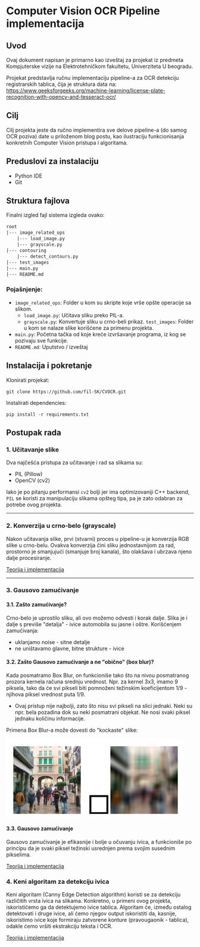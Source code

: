 # Computer Vision OCR Pipeline implementacija

## Uvod

Ovaj dokument napisan je primarno kao izveštaj za projekat iz predmeta Kompjuterske vizije na Elektrotehničkom fakultetu, Univerziteta U beogradu.

Projekat predstavlja ručnu implementaciju pipeline-a za OCR detekciju registrarskih tablica, čija je struktura data na: https://www.geeksforgeeks.org/machine-learning/license-plate-recognition-with-opencv-and-tesseract-ocr/

## Cilj

Cilj projekta jeste da ručno implementira sve delove pipeline-a (do samog OCR poziva) date u priloženom blog postu, kao ilustraciju funkcionisanja konkretnih Computer Vision pristupa i algoritama. 

## Preduslovi za instalaciju

- Python IDE
- Git

## Struktura fajlova

Finalni izgled fajl sistema izgleda ovako:

```
root
|--- image_related_ops
    |--- load_image.py
    |--- grayscale.py
|--- contouring
    |--- detect_contours.py
|--- test_images
|--- main.py
|--- README.md
```

### Pojašnjenje:
- `image_related_ops`: Folder u kom su skripte koje vrše opšte operacije sa slikom.
    - `load_image.py`: Učitava sliku preko PIL-a.
    - `grayscale.py`: Konvertuje sliku u crno-beli prikaz.
`test_images`: Folder u kom se nalaze slike korišćene za primenu projekta.
- `main.py`: Početna tačka od koje kreće izvršavanje programa, iz kog se pozivaju sve funkcije.
- `README.md`: Uputstvo / izveštaj

## Instalacija i pokretanje

Klonirati projekat:

```
git clone https://github.com/fil-SK/CVOCR.git
```

Instalirati dependencies:

```
pip install -r requirements.txt
```

## Postupak rada

### 1. Učitavanje slike

Dva najčešća pristupa za učitavanje i rad sa slikama su:
- PIL (Pillow)
- OpenCV (cv2)

Iako je po pitanju performansi `cv2` bolji jer ima optimizovaniji C++ backend, `PIL` se koristi za manipulaciju slikama opšteg tipa, pa je zato odabran za potrebe ovog projekta.

---

### 2. Konverzija u crno-belo (grayscale)

Nakon učitavanja slike, prvi (stvarni) proces u pipeline-u je konverzija RGB slike u crno-belu. Ovakva konverzija čini sliku jednostavnijom za rad, prostorno je smanjujući (smanjuje broj kanala), što olakšava i ubrzava njeno dalje procesiranje.

<a href="./theory_and_implementation/2_grayscale.md">Teorija i implementacija</a>

---

### 3. Gausovo zamućivanje

#### 3.1. Zašto zamućivanje?
Crno-belo je uprostilo sliku, ali ovo možemo odvesti i korak dalje. Slika je i dalje s previše "detalja" - ivice automobila su jasne i oštre. Korišćenjem zamućivanja:
- uklanjamo noise - sitne detalje
- ne uništavamo glavne, bitne strukture - ivice

#### 3.2. Zašto Gausovo zamućivanje a ne "obično" (box blur)?

Kada posmatramo Box Blur, on funkcioniše tako što na nivou posmatranog prozora kernela računa srednju vrednost. Npr. za kernel 3x3, imamo 9 piksela, tako da će svi pikseli biti pomnoženi težinskim koeficijentom 1/9 - njihova piksel vrednost puta 1/9.
- Ovaj pristup nije najbolji, zato što nisu svi pikseli na slici jednaki. Neki su npr. bela pozadina dok su neki posmatrani objekat. Ne nosi svaki piksel jednaku količinu informacije.

Primena Box Blur-a može dovesti do "kockaste" slike:

<img src="./report_images/box_blur.png" />

#### 3.3. Gausovo zamućivanje

Gausovo zamućivanje je efikasnije i bolje u očuvanju ivica, a funkcioniše po principu da je svaki piksel težinski usrednjen prema svojim susednim pikselima.

<a href="./theory_and_implementation/3_gaussian_blur.md">Teorija i implementacija</a>

### 4. Keni algoritam za detekciju ivica

Keni algoritam (Canny Edge Detection algorithm) koristi se za detekciju različitih vrsta ivica na slikama. Konkretno, u primeni ovog projekta, iskoristićemo ga da detektujemo ivice tablica. Algoritam će, između ostalog detektovati i druge ivice, ali ćemo njegov output iskoristiti da, kasnije, iskoristimo ivice koje formiraju zatvorene konture (pravougaonik - tablica), odakle ćemo vršiti ekstrakciju teksta i OCR.

<a href="./theory_and_implementation/4_canny_alg.md">Teorija i implementacija</a>
